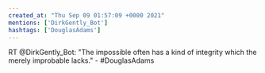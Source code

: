 ```yaml
---
created_at: "Thu Sep 09 01:57:09 +0000 2021"
mentions: ['DirkGently_Bot']
hashtags: ['DouglasAdams']
---
```


RT @DirkGently_Bot: "The impossible often has a kind of integrity which the merely improbable lacks." - #DouglasAdams